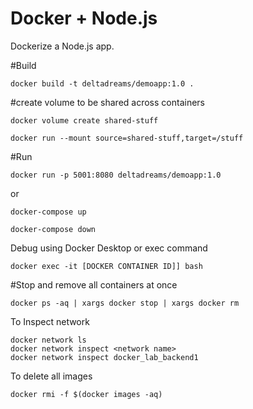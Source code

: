 # Docker + Node.js

Dockerize a Node.js app. 


#Build
```
docker build -t deltadreams/demoapp:1.0 .
```

#create volume to be shared across containers
```
docker volume create shared-stuff
```

```
docker run --mount source=shared-stuff,target=/stuff
```


#Run
```
docker run -p 5001:8080 deltadreams/demoapp:1.0 
```

or
```
docker-compose up
```

```
docker-compose down
```


Debug using Docker Desktop or exec command
```
docker exec -it [DOCKER CONTAINER ID]] bash
```

#Stop and remove all containers at once
```
docker ps -aq | xargs docker stop | xargs docker rm
```

To Inspect network
```
docker network ls
docker network inspect <network name> 
docker network inspect docker_lab_backend1
```

To delete all images
```
docker rmi -f $(docker images -aq)

```
